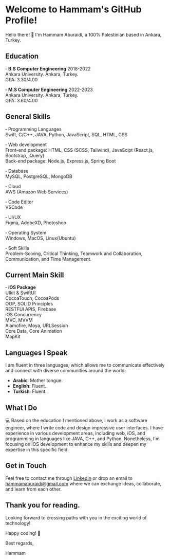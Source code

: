 # Welcome to Hammam's GitHub Profile!

Hello there! 👋 I'm Hammam Aburaidi, a 100% Palestinian based in Ankara, Turkey. 


## Education

&#8209; **B.S Computer Engineering** 2018-2022
<br> 
Ankara University. Ankara, Turkey. 
<br>
GPA: 3.30/4.00

&#8209; **M.S Computer Engineering** 2022-2023
<br> 
Ankara University. Ankara, Turkey. 
<br>
GPA: 3.60/4.00

## General Skills

&#8209; Programming Languages 
<br> 
Swift, C/C++, JAVA, Python, JavaScript, SQL, HTML, CSS
<br> 

&#8209; Web development
<br> 
Front-end package: HTML, CSS (SCSS, Tailwind), JavaScipt (React.js, Bootstrap, jQuery)
<br> 
Back-end package: Node.js, Express.js, Spring Boot 
<br>

&#8209; Database 
<br>
MySQL, PostgreSQL, MongoDB
<br> 

&#8209; Cloud
<br>
AWS (Amazon Web Services)

&#8209; Code Editor
<br>
VSCode

&#8209; UI/UX 
<br>
Figma, AdobeXD, Photoshop

&#8209; Operating System
<br>
Windows, MacOS, Linux(Ubuntu)

&#8209; Soft Skills
<br> 
Problem-Solving, Critical Thinking, Teamwork and Collaboration, Communication, and Time Management.

## Current Main Skill 
&#8209; **iOS Package** 
<br>
UIkit & SwiftUI 
<br>
CocoaTouch, CocoaPods
<br>
OOP, SOLID Principles 
<br>
RESTFUl APIS, Firebase
<br>
iOS Concurrency 
<br>
MVC, MVVM 
<br>
Alamofire, Moya, URLSession
<br>
Core Data, Core Animation 
<br>
MapKit

## Languages I Speak

I am fluent in three languages, which allows me to communicate effectively and connect with diverse communities around the world:
- **Arabic**: Mother tongue.
- **English**: Fluent.
- **Turkish**: Fluent.

## What I Do

💻 Based on the education I mentioned above, I work as a software engineer, where I write code and design impressive user interfaces. I have experience in various development areas, including web, iOS, and programming in languages like JAVA, C++, and Python. Nonetheless, I'm focusing on iOS development to enhance my skills and deepen my expertise in this specific field. 

## Get in Touch

Feel free to contact me through [LinkedIn](https://www.linkedin.com/in/hammamaburaidi/) or drop an email to hammamaburaidi@gmail.com where we can exchange ideas, collaborate, and learn from each other.

## Thank you for reading. 
Looking forward to crossing paths with you in the exciting world of technology!

Happy coding! 🚀

Best regards,

Hammam
